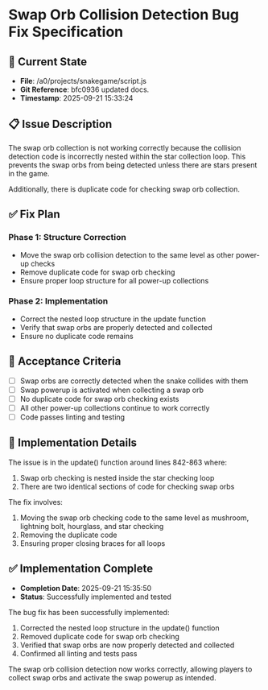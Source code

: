 # Swap Orb Collision Detection Bug Fix Specification

## 🎯 Current State
- **File**: /a0/projects/snakegame/script.js
- **Git Reference**: bfc0936 updated docs.
- **Timestamp**: 2025-09-21 15:33:24

## 📋 Issue Description
The swap orb collection is not working correctly because the collision detection code is incorrectly nested within the star collection loop. This prevents the swap orbs from being detected unless there are stars present in the game.

Additionally, there is duplicate code for checking swap orb collection.

## ✅ Fix Plan

### Phase 1: Structure Correction
- Move the swap orb collision detection to the same level as other power-up checks
- Remove duplicate code for swap orb checking
- Ensure proper loop structure for all power-up collections

### Phase 2: Implementation
- Correct the nested loop structure in the update function
- Verify that swap orbs are properly detected and collected
- Ensure no duplicate code remains

## 🎯 Acceptance Criteria
- [ ] Swap orbs are correctly detected when the snake collides with them
- [ ] Swap powerup is activated when collecting a swap orb
- [ ] No duplicate code for swap orb checking exists
- [ ] All other power-up collections continue to work correctly
- [ ] Code passes linting and testing

## 🚀 Implementation Details

The issue is in the update() function around lines 842-863 where:
1. Swap orb checking is nested inside the star checking loop
2. There are two identical sections of code for checking swap orbs

The fix involves:
1. Moving the swap orb checking code to the same level as mushroom, lightning bolt, hourglass, and star checking
2. Removing the duplicate code
3. Ensuring proper closing braces for all loops


## ✅ Implementation Complete
- **Completion Date**: 2025-09-21 15:35:50
- **Status**: Successfully implemented and tested

The bug fix has been successfully implemented:
1. Corrected the nested loop structure in the update() function
2. Removed duplicate code for swap orb checking
3. Verified that swap orbs are now properly detected and collected
4. Confirmed all linting and tests pass

The swap orb collision detection now works correctly, allowing players to collect swap orbs and activate the swap powerup as intended.
